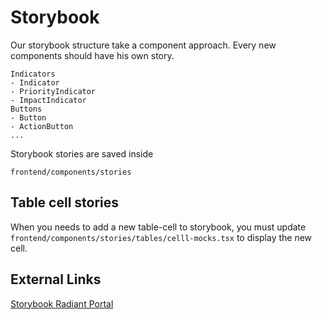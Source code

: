 # Storybook

Our storybook structure take a component approach. Every new components should have his own story. 

```shell
Indicators
- Indicator
- PriorityIndicator
- ImpactIndicator
Buttons
- Button
- ActionButton
...
```

Storybook stories are saved inside

```
frontend/components/stories
```



## Table cell stories

When you needs to add a new table-cell to storybook, you must update `frontend/components/stories/tables/celll-mocks.tsx` to display the new cell. 



## External Links

[Storybook Radiant Portal](https://radiant-network.github.io/radiant-portal)